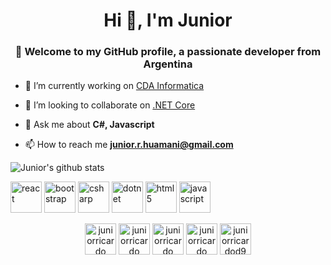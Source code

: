 <h1 align="center">Hi 👋, I'm Junior</h1>
<h3 align="center">🎉 Welcome to my GitHub profile, a passionate developer from Argentina</h3>

- 🔭 I’m currently working on [CDA Informatica](http://www.cdainfo.com/es/)

- 👯 I’m looking to collaborate on [.NET Core](https://github.com/dotnet/core)

- 💬 Ask me about **C#, Javascript**

- 📫 How to reach me **junior.r.huamani@gmail.com**

![Junior's github stats](https://github-readme-stats.vercel.app/api?username=juniorricardo&show_icons=true)

<p align="left"><img src="https://konpa.github.io/devicon/devicon.git/icons/react/react-original-wordmark.svg" alt="react" width="50" height="50"/> <img src="https://konpa.github.io/devicon/devicon.git/icons/bootstrap/bootstrap-plain.svg" alt="bootstrap" width="50" height="50"/> <img src="https://konpa.github.io/devicon/devicon.git/icons/csharp/csharp-original.svg" alt="csharp" width="50" height="50"/> <img src="https://konpa.github.io/devicon/devicon.git/icons/dot-net/dot-net-original-wordmark.svg" alt="dotnet" width="50" height="50"/> <img src="https://konpa.github.io/devicon/devicon.git/icons/html5/html5-original-wordmark.svg" alt="html5" width="50" height="50"/> <img src="https://konpa.github.io/devicon/devicon.git/icons/javascript/javascript-original.svg" alt="javascript" width="50" height="50"/></p><p align="center">
<a href="https://codepen.io/juniorricardo" target="blank"><img align="center" src="https://cdn.jsdelivr.net/npm/simple-icons@3.0.1/icons/codepen.svg" alt="juniorricardo" width="50" height="50" /></a>
<a href="https://dev.to/juniorricardo" target="blank"><img align="center" src="https://cdn.jsdelivr.net/npm/simple-icons@3.0.1/icons/dev-dot-to.svg" alt="juniorricardo" width="50" height="50" /></a>
<a href="https://linkedin.com/in/juniorricardo" target="blank"><img align="center" src="https://cdn.jsdelivr.net/npm/simple-icons@3.0.1/icons/linkedin.svg" alt="juniorricardo" width="50" height="50" /></a>
<a href="https://codesandbox.com/juniorricardo" target="blank"><img align="center" src="https://cdn.jsdelivr.net/npm/simple-icons@3.0.1/icons/codesandbox.svg" alt="juniorricardo" width="50" height="50" /></a>
<a href="https://instagram.com/juniorricardod9" target="blank"><img align="center" src="https://cdn.jsdelivr.net/npm/simple-icons@3.0.1/icons/instagram.svg" alt="juniorricardod9" width="50" height="50" /></a>
</p>


<!--
**juniorricardo/juniorricardo** is a ✨ _special_ ✨ repository because its `README.md` (this file) appears on your GitHub profile.

Here are some ideas to get you started:

- 🔭 I’m currently working on ...
- 🌱 I’m currently learning ...
- 👯 I’m looking to collaborate on ...
- 🤔 I’m looking for help with ...
- 💬 Ask me about ...
- 📫 How to reach me: ...
- 😄 Pronouns: ...
- ⚡ Fun fact: ...
-->
